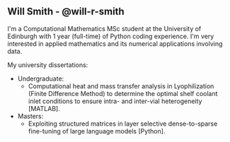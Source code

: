 ## Will Smith  -  @will-r-smith

I'm a Computational Mathematics MSc student at the University of Edinburgh with 1 year (full-time) of Python coding experience. I'm very interested in applied mathematics and its numerical applications involving data. 

My university dissertations:

- Undergraduate:
    - Computational heat and mass transfer analysis in Lyophilization (Finite Difference Method) to determine the optimal shelf coolant inlet conditions to ensure intra- and inter-vial heterogeneity [MATLAB].
- Masters:
    - Exploiting structured matrices in layer selective dense-to-sparse fine-tuning of large language models [Python].

<!---
will-r-smith/will-r-smith is a ✨ special ✨ repository because its `README.md` (this file) appears on your GitHub profile.
You can click the Preview link to take a look at your changes.
--->
